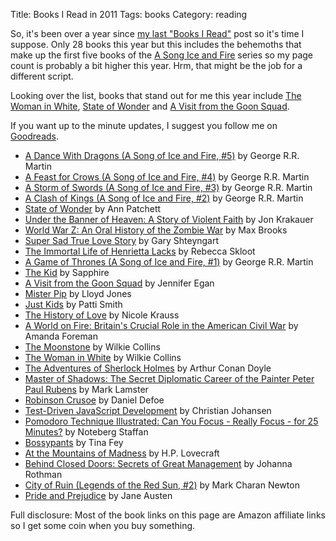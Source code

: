 Title: Books I Read in 2011
Tags: books
Category: reading

So, it's been over a year since [my last "Books I Read"][1] post so it's time
I suppose. Only 28 books this year but this includes the behemoths that make up the first
five books of the <a href="http://en.wikipedia.org/wiki/A_song_of_ice_and_fire">A Song Ice and
Fire</a> series so my page count is probably a bit higher this year.  Hrm, that
might be the job for a different script.

Looking over the list, books that stand out for me  this year include <a
href="http://www.amazon.com/gp/search?keywords=9780141439617&amp;index=books&amp;linkCode=qs&amp;tag=slackorama-20">The
Woman in White</a>, <a
href="http://www.amazon.com/gp/search?keywords=9780062049803&amp;index=books&amp;linkCode=qs&amp;tag=slackorama-20">State
of Wonder</a> and <a href="http://www.amazon.com/gp/product/0307477479/ref=as_li_ss_tl?ie=UTF8&amp;tag=slackorama-20&amp;linkCode=as2&amp;camp=1789&amp;creative=390957&amp;creativeASIN=0307477479">A Visit from the Goon Squad</a>.

If you want up to the minute updates, I suggest you follow me on <a href="http://www.goodreads.com/user/show/1519786-slackorama">Goodreads</a>.

<ul>
<li><a href="http://www.amazon.com/gp/search?keywords=9780553801477&amp;index=books&amp;linkCode=qs&amp;tag=slackorama-20">A Dance With Dragons (A Song of Ice and Fire, #5)</a> by George R.R. Martin </li>
<li><a href="http://www.amazon.com/gp/search?keywords=9780553582024&amp;index=books&amp;linkCode=qs&amp;tag=slackorama-20">A Feast for Crows (A Song of Ice and Fire, #4)</a> by George R.R. Martin </li>
<li><a href="http://www.amazon.com/gp/search?keywords=9780553573428&amp;index=books&amp;linkCode=qs&amp;tag=slackorama-20">A Storm of Swords (A Song of Ice and Fire, #3)</a> by George R.R. Martin </li>
<li><a href="http://www.amazon.com/gp/search?keywords=9780553381696&amp;index=books&amp;linkCode=qs&amp;tag=slackorama-20">A Clash of Kings (A Song of Ice and Fire, #2)</a> by George R.R. Martin </li>
<li><a href="http://www.amazon.com/gp/search?keywords=9780062049803&amp;index=books&amp;linkCode=qs&amp;tag=slackorama-20">State of Wonder</a> by Ann Patchett </li>
<li><a href="http://www.amazon.com/gp/search?keywords=9780330419123&amp;index=books&amp;linkCode=qs&amp;tag=slackorama-20">Under the Banner of Heaven: A Story of Violent Faith</a> by Jon Krakauer </li>
<li><a href="http://www.amazon.com/gp/search?keywords=9780307346605&amp;index=books&amp;linkCode=qs&amp;tag=slackorama-20">World War Z: An Oral History of the Zombie War</a> by Max Brooks </li>
<li><a href="http://www.amazon.com/gp/search?keywords=9780679603597&amp;index=books&amp;linkCode=qs&amp;tag=slackorama-20">Super Sad True Love Story</a> by Gary Shteyngart </li>
<li><a href="http://www.amazon.com/gp/search?keywords=9781400052172&amp;index=books&amp;linkCode=qs&amp;tag=slackorama-20">The Immortal Life of Henrietta Lacks</a> by Rebecca Skloot </li>
<li><a href="http://www.amazon.com/gp/search?keywords=9780553588484&amp;index=books&amp;linkCode=qs&amp;tag=slackorama-20">A Game of Thrones (A Song of Ice and Fire, #1)</a> by George R.R. Martin </li>
<li><a href="http://www.amazon.com/gp/search?keywords=9781594203046&amp;index=books&amp;linkCode=qs&amp;tag=slackorama-20">The Kid</a> by Sapphire </li>
<li><a href="http://www.amazon.com/gp/product/0307477479/ref=as_li_ss_tl?ie=UTF8&amp;tag=slackorama-20&amp;linkCode=as2&amp;camp=1789&amp;creative=390957&amp;creativeASIN=0307477479">A Visit from the Goon Squad</a> by Jennifer Egan</li>
<li><a href="http://www.amazon.com/gp/search?keywords=9780385341073&amp;index=books&amp;linkCode=qs&amp;tag=slackorama-20">Mister Pip</a> by Lloyd Jones </li>
<li><a href="http://www.amazon.com/gp/search?keywords=9780066211312&amp;index=books&amp;linkCode=qs&amp;tag=slackorama-20">Just Kids</a> by Patti Smith </li>
<li><a href="http://www.amazon.com/gp/search?keywords=9780393328622&amp;index=books&amp;linkCode=qs&amp;tag=slackorama-20">The History of Love</a> by Nicole Krauss </li>
<li><a href="http://www.amazon.com/gp/search?keywords=9780375504945&amp;index=books&amp;linkCode=qs&amp;tag=slackorama-20">A World on Fire: Britain's Crucial Role in the American Civil War</a> by Amanda Foreman </li>
<li><a href="http://www.amazon.com/gp/search?keywords=9780375757853&amp;index=books&amp;linkCode=qs&amp;tag=slackorama-20">The Moonstone</a> by Wilkie Collins </li>
<li><a href="http://www.amazon.com/gp/search?keywords=9780141439617&amp;index=books&amp;linkCode=qs&amp;tag=slackorama-20">The Woman in White</a> by Wilkie Collins </li>
<li><a href="http://www.amazon.com/gp/search?keywords=9780192835086&amp;index=books&amp;linkCode=qs&amp;tag=slackorama-20">The Adventures of Sherlock Holmes</a> by Arthur Conan Doyle </li>
<li><a href="http://www.amazon.com/gp/search?keywords=9780385523790&amp;index=books&amp;linkCode=qs&amp;tag=slackorama-20">Master of Shadows: The Secret Diplomatic Career of the Painter Peter Paul Rubens</a> by Mark Lamster </li>
<li><a href="http://www.amazon.com/gp/search?keywords=9780375757327&amp;index=books&amp;linkCode=qs&amp;tag=slackorama-20">Robinson Crusoe</a> by Daniel Defoe </li>
<li><a href="http://www.amazon.com/gp/search?keywords=9780321683915&amp;index=books&amp;linkCode=qs&amp;tag=slackorama-20">Test-Driven JavaScript Development</a> by Christian Johansen </li>
<li><a href="http://www.amazon.com/gp/search?keywords=9781934356500&amp;index=books&amp;linkCode=qs&amp;tag=slackorama-20">Pomodoro Technique Illustrated: Can You Focus - Really Focus - for 25 Minutes?</a> by Noteberg  Staffan </li>
<li><a href="http://www.amazon.com/gp/search?keywords=9781609419691&amp;index=books&amp;linkCode=qs&amp;tag=slackorama-20">Bossypants</a> by Tina Fey </li>
<li><a href="http://www.amazon.com/gp/search?keywords=9781156188743&amp;index=books&amp;linkCode=qs&amp;tag=slackorama-20">At the Mountains of Madness</a> by H.P. Lovecraft </li>
<li><a href="http://www.amazon.com/gp/search?keywords=9780976694021&amp;index=books&amp;linkCode=qs&amp;tag=slackorama-20">Behind Closed Doors: Secrets of Great Management</a> by Johanna Rothman </li>
<li><a href="http://www.amazon.com/gp/search?keywords=9780230712591&amp;index=books&amp;linkCode=qs&amp;tag=slackorama-20">City of Ruin (Legends of the Red Sun, #2)</a> by Mark Charan Newton </li>
<li><a href="http://www.amazon.com/gp/search?keywords=9780679783268&amp;index=books&amp;linkCode=qs&amp;tag=slackorama-20">Pride and Prejudice</a> by Jane Austen </li>
</ul>

Full disclosure: Most of the book links on this page are Amazon affiliate
links so I get some coin when you buy something.

[1]: {filename}/2010-12-07-books-i-read-in-2010.markdown
